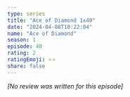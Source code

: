 ```yaml
---
type: series
title: "Ace of Diamond 1x40"
date: "2024-04-08T10:22:04"
name: "Ace of Diamond"
season: 1
episode: 40
rating: 2
ratingEmoji: ⭐️⭐️
share: false
---
```


*[No review was written for this episode]*
